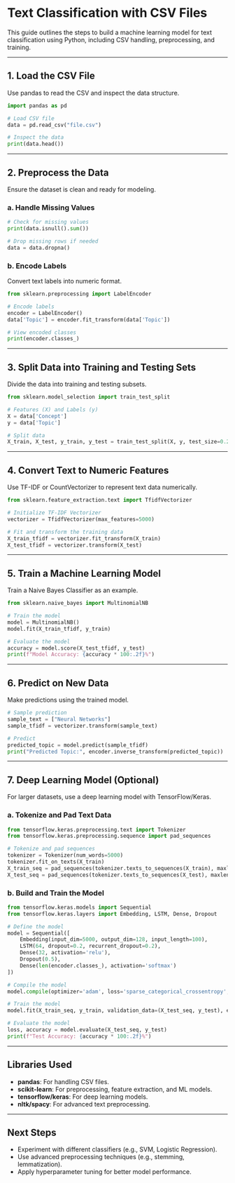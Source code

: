 
# **Text Classification with CSV Files**

This guide outlines the steps to build a machine learning model for text classification using Python, including CSV handling, preprocessing, and training.

---

## **1. Load the CSV File**
Use pandas to read the CSV and inspect the data structure.  
```python
import pandas as pd

# Load CSV file
data = pd.read_csv("file.csv")

# Inspect the data
print(data.head())
```

---

## **2. Preprocess the Data**
Ensure the dataset is clean and ready for modeling.  
### **a. Handle Missing Values**  
```python
# Check for missing values
print(data.isnull().sum())

# Drop missing rows if needed
data = data.dropna()
```

### **b. Encode Labels**  
Convert text labels into numeric format.  
```python
from sklearn.preprocessing import LabelEncoder

# Encode labels
encoder = LabelEncoder()
data['Topic'] = encoder.fit_transform(data['Topic'])

# View encoded classes
print(encoder.classes_)
```

---

## **3. Split Data into Training and Testing Sets**
Divide the data into training and testing subsets.  
```python
from sklearn.model_selection import train_test_split

# Features (X) and Labels (y)
X = data['Concept']
y = data['Topic']

# Split data
X_train, X_test, y_train, y_test = train_test_split(X, y, test_size=0.2, random_state=42)
```

---

## **4. Convert Text to Numeric Features**
Use TF-IDF or CountVectorizer to represent text data numerically.  
```python
from sklearn.feature_extraction.text import TfidfVectorizer

# Initialize TF-IDF Vectorizer
vectorizer = TfidfVectorizer(max_features=5000)

# Fit and transform the training data
X_train_tfidf = vectorizer.fit_transform(X_train)
X_test_tfidf = vectorizer.transform(X_test)
```

---

## **5. Train a Machine Learning Model**
Train a Naive Bayes Classifier as an example.  
```python
from sklearn.naive_bayes import MultinomialNB

# Train the model
model = MultinomialNB()
model.fit(X_train_tfidf, y_train)

# Evaluate the model
accuracy = model.score(X_test_tfidf, y_test)
print(f"Model Accuracy: {accuracy * 100:.2f}%")
```

---

## **6. Predict on New Data**
Make predictions using the trained model.  
```python
# Sample prediction
sample_text = ["Neural Networks"]
sample_tfidf = vectorizer.transform(sample_text)

# Predict
predicted_topic = model.predict(sample_tfidf)
print("Predicted Topic:", encoder.inverse_transform(predicted_topic))
```

---

## **7. Deep Learning Model (Optional)**  
For larger datasets, use a deep learning model with TensorFlow/Keras.

### **a. Tokenize and Pad Text Data**  
```python
from tensorflow.keras.preprocessing.text import Tokenizer
from tensorflow.keras.preprocessing.sequence import pad_sequences

# Tokenize and pad sequences
tokenizer = Tokenizer(num_words=5000)
tokenizer.fit_on_texts(X_train)
X_train_seq = pad_sequences(tokenizer.texts_to_sequences(X_train), maxlen=100)
X_test_seq = pad_sequences(tokenizer.texts_to_sequences(X_test), maxlen=100)
```

### **b. Build and Train the Model**  
```python
from tensorflow.keras.models import Sequential
from tensorflow.keras.layers import Embedding, LSTM, Dense, Dropout

# Define the model
model = Sequential([
    Embedding(input_dim=5000, output_dim=128, input_length=100),
    LSTM(64, dropout=0.2, recurrent_dropout=0.2),
    Dense(32, activation='relu'),
    Dropout(0.5),
    Dense(len(encoder.classes_), activation='softmax')
])

# Compile the model
model.compile(optimizer='adam', loss='sparse_categorical_crossentropy', metrics=['accuracy'])

# Train the model
model.fit(X_train_seq, y_train, validation_data=(X_test_seq, y_test), epochs=5, batch_size=32)

# Evaluate the model
loss, accuracy = model.evaluate(X_test_seq, y_test)
print(f"Test Accuracy: {accuracy * 100:.2f}%")
```

---

## **Libraries Used**
- **pandas**: For handling CSV files.
- **scikit-learn**: For preprocessing, feature extraction, and ML models.
- **tensorflow/keras**: For deep learning models.
- **nltk/spacy**: For advanced text preprocessing.

---

## **Next Steps**
- Experiment with different classifiers (e.g., SVM, Logistic Regression).  
- Use advanced preprocessing techniques (e.g., stemming, lemmatization).  
- Apply hyperparameter tuning for better model performance.

